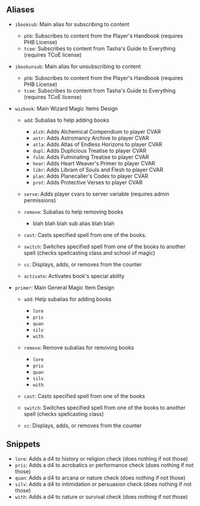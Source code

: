 ## Aliases

- `ibooksub`: Main alias for subscribing to content
    - `phb`: Subscribes to content from the Player's Handbook (requires PHB License)
    - `tcoe`: Subscribes to content from Tasha's Guide to Everything (requires TCoE license)

- `ibookunsub`: Main alias for unsubscribing to content
    - `phb`: Subscribes to content from the Player's Handbook (requires PHB License)
    - `tcoe`: Subscribes to content from Tasha's Guide to Everything (requires TCoE license)

- `wizbook`: Main Wizard Magic Items Design
    - `add`: Subalias to help adding books
        - `alch`: Adds Alchemical Compendium to player CVAR
        - `astr`: Adds Astromancy Archive to player CVAR
        - `atla`: Adds Atlas of Endless Horizons to player CVAR
        - `dupl`: Adds Duplicious Treatise to player CVAR
        - `fulm`: Adds Fulminating Treatise to player CVAR
        - `hear`: Adds Heart Weaver's Primer to player CVAR
        - `libr`: Adds Libram of Souls and Flesh to player CVAR
        - `plan`: Adds Planecaller's Codex to player CVAR
        - `prot`: Adds Protective Verses to player CVAR

    - `serve`: Adds player cvars to server variable (requires admin permissions)

    - `remove`: Subalias to help removing books
        - blah blah blah sub alias blah blah

    - `cast`: Casts specified spell from one of the books.

    - `switch`: Switches specified spell from one of the books to another spell (checks spellcasting class and school of magic)

    - `cc`: Displays, adds, or removes from the counter

    - `activate`: Activates book's special ability

- `primer`: Main General Magic Item Design
    - `add`: Help subalias for adding books
        - `lore`
        - `pris`
        - `quan`
        - `silv`
        - `with`

    - `remove`: Remove subalias for removing books
        - `lore`
        - `pris`
        - `quan`
        - `silv`
        - `with`

    - `cast`: Casts specified spell from one of the books

    - `switch`: Switches specified spell from one of the books to another spell (checks spellcasting class)

    - `cc`: Displays, adds, or removes from the counter

## Snippets

- `lore`: Adds a d4 to history or religion check (does nothing if not those)
- `pris`: Adds a d4 to acrobatics or performance check (does nothing if not those)
- `quan`: Adds a d4 to arcana or nature check (does nothing if not those)
- `silv`: Adds a d4 to intimidation or persuasion check (does nothing if not those)
- `with`: Adds a d4 to nature or survival check (does nothing if not those)